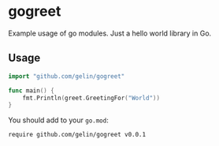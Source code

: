 # gogreet

Example usage of go modules.
Just a hello world library in Go.

## Usage

```go
import "github.com/gelin/gogreet"

func main() {
	fmt.Println(greet.GreetingFor("World"))
}
```

You should add to your `go.mod`:

```
require github.com/gelin/gogreet v0.0.1
```

